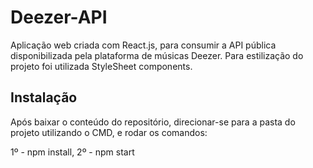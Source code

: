 # Deezer-API

Aplicação web criada com React.js, para consumir a API pública disponibilizada pela plataforma de músicas Deezer. Para estilização do projeto foi utilizada StyleSheet components.

## Instalação

Após baixar o conteúdo do repositório, direcionar-se para a pasta do projeto utilizando o CMD, e rodar os comandos:

1º - npm install,
 2º - npm start 
